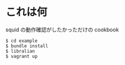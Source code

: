 # これは何

squid の動作確認がしたかっただけの cookbook


```
$ cd example
$ bundle install
$ libralian
$ vagrant up
```
